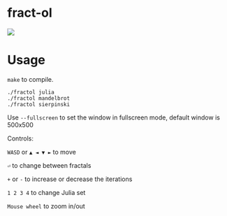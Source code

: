 # fract-ol
<img src ="https://img.shields.io/badge/Result-120%2F100-green"/>

# Usage
`make` to compile.

```
./fractol julia
./fractol mandelbrot
./fractol sierpinski
```

Use `--fullscreen` to set the window in fullscreen mode, default window is 500x500

Controls:

`WASD` or `▲ ◄ ▼ ►` to move

`⏎` to change between fractals

`+` or `-` to increase or decrease the iterations

`1 2 3 4` to change Julia set

`Mouse wheel` to zoom in/out

